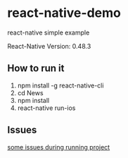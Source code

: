# react-native-demo
react-native simple example

React-Native Version: 0.48.3

## How to run it 
1. npm install -g react-native-cli
1. cd News
2. npm install
3. react-native run-ios

## Issues
[some issues during running project](http://bbs.reactnative.cn/topic/4301/ios-rn-0-45%E4%BB%A5%E4%B8%8A%E7%89%88%E6%9C%AC%E6%89%80%E9%9C%80%E7%9A%84%E7%AC%AC%E4%B8%89%E6%96%B9%E7%BC%96%E8%AF%91%E5%BA%93-boost%E7%AD%89)
